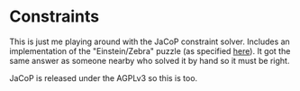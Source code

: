 # Constraints

This is just me playing around with the JaCoP constraint solver. Includes an implementation of the "Einstein/Zebra" puzzle (as specified [here][einstein]). It got the same answer as someone nearby who solved it by hand so it must be right.

JaCoP is released under the AGPLv3 so this is too.

[einstein]: http://www.davar.net/MATH/PROBLEMS/EINSTEIN.HTM